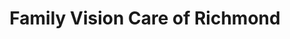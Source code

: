 ---
title: "Family Vision Care of Richmond"
url: /glen-allen/family-vision-care-of-richmond/
shop: optician
---